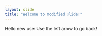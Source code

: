 ```yaml
---
layout: slide
title: "Welcome to modified slide!"
---
```

Hello new user
Use the left arrow to go back!